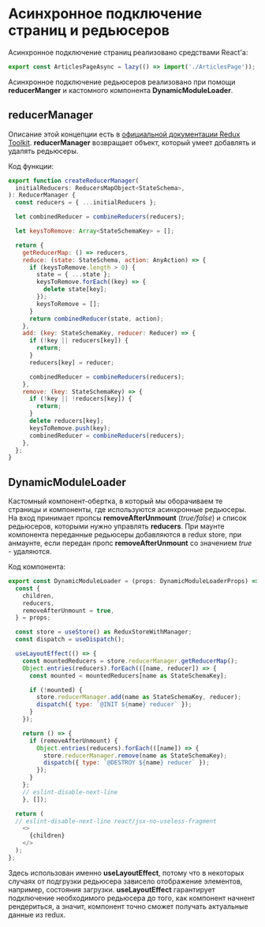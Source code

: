 # Асинхронное подключение страниц и редьюсеров

Асинхронное подключение страниц реализовано средствами React'а:
``` js
export const ArticlesPageAsync = lazy(() => import('./ArticlesPage'));
```

Асинхронное подключение редьюсеров реализовано при помощи **reducerManger** и кастомного компонента **DynamicModuleLoader**.

## reducerManager
Описание этой концепции есть в [официальной документации Redux Toolkit](https://redux.js.org/usage/code-splitting).
**reducerManager** возвращает объект, который умеет добавлять и удалять редьюсеры. 

Код функции:
``` js
export function createReducerManager(
  initialReducers: ReducersMapObject<StateSchema>,
): ReducerManager {
  const reducers = { ...initialReducers };

  let combinedReducer = combineReducers(reducers);

  let keysToRemove: Array<StateSchemaKey> = [];

  return {
    getReducerMap: () => reducers,
    reduce: (state: StateSchema, action: AnyAction) => {
      if (keysToRemove.length > 0) {
        state = { ...state };
        keysToRemove.forEach((key) => {
          delete state[key];
        });
        keysToRemove = [];
      }
      return combinedReducer(state, action);
    },
    add: (key: StateSchemaKey, reducer: Reducer) => {
      if (!key || reducers[key]) {
        return;
      }
      reducers[key] = reducer;

      combinedReducer = combineReducers(reducers);
    },
    remove: (key: StateSchemaKey) => {
      if (!key || !reducers[key]) {
        return;
      }
      delete reducers[key];
      keysToRemove.push(key);
      combinedReducer = combineReducers(reducers);
    },
  };
}
```

## DynamicModuleLoader
Кастомный компонент-обертка, в который мы оборачиваем те страницы и компоненты, где используются асинхронные редьюсеры.
На вход принимает пропсы **removeAfterUnmount** (*true/false*) и список редьюсеров, которыми нужно управлять **reducers**.
При маунте компонента переданные редьюсеры добавляются в redux store, при анмаунте, если передан пропс **removeAfterUnmount** со значением *true* - удаляются.

Код компонента:
``` js
export const DynamicModuleLoader = (props: DynamicModuleLoaderProps) => {
  const {
    children,
    reducers,
    removeAfterUnmount = true,
  } = props;

  const store = useStore() as ReduxStoreWithManager;
  const dispatch = useDispatch();

  useLayoutEffect(() => {
    const mountedReducers = store.reducerManager.getReducerMap();
    Object.entries(reducers).forEach(([name, reducer]) => {
      const mounted = mountedReducers[name as StateSchemaKey];

      if (!mounted) {
        store.reducerManager.add(name as StateSchemaKey, reducer);
        dispatch({ type: `@INIT ${name} reducer` });
      }
    });

    return () => {
      if (removeAfterUnmount) {
        Object.entries(reducers).forEach(([name]) => {
          store.reducerManager.remove(name as StateSchemaKey);
          dispatch({ type: `@DESTROY ${name} reducer` });
        });
      }
    };
    // eslint-disable-next-line
    }, []);

  return (
  // eslint-disable-next-line react/jsx-no-useless-fragment
    <>
      {children}
    </>
  );
};
```

Здесь использован именно **useLayoutEffect**, потому что в некоторых случаях от подгрузки редьюсера зависело отображение элементов, например, состояния загрузки. **useLayoutEffect** гарантирует подключение необходимого редьюсера до того, как компонент начнент рендериться, а значит, компонент точно сможет получать актуальные данные из redux. 